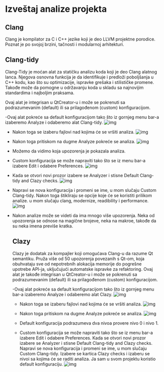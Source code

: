 # Izveštaj analize projekta

## Clang
Clang je kompilator za C i C++ jezike koji je deo LLVM projektne porodice. Poznat je po svojoj brzini, tačnosti i modularnoj arhitekturi.
## Clang-tidy
Clang-Tidy je moćan alat za statičku analizu koda koji je deo Clang alatnog lanca. Njegova osnovna funkcija je da identifikuje i predloži poboljšanja u C++ kodu, kao što su optimizacije, ispravke grešaka i stilističke promene. 
Takođe može da pomogne u održavanju koda u skladu sa najnovijim standardima i najboljim praksama.

Ovaj alat je integrisan u QtCreator-u i može se pokrenuti sa podrazumevanim (default) ili sa prilagođenom (custom) konfiguracijom.

-Ovaj alat pokreće sa default konfiguracijom tako što iz gornjeg menu bar-a izaberemo Analyze i odaberemo alat Clang-tidy.
  ![img](clang/clang-tidy/clang-tidy_1.png)
- Nakon toga se izaberu fajlovi nad kojima će se vršiti analiza.
  ![img](clang/clang-tidy/clang-tidy_2.png)
- Nakon toga pritiskom na dugme Analyze pokreće se analiza.
  ![img](clang/clang-tidy/clang-tidy_3.png)
- Možemo da vidimo koja upozorenja je pokazala analiza.

- Custom konfiguracija se može napraviti tako što se iz menu bar-a izabere Edit i odabere Preferences.
  ![img](clang/clang-tidy/clang-tidy_4.png)
- Kada se otvori novi prozor izabere se Analyzer i stisne Default Clang-tidy and Clazy checks.
  ![img](clang/clang-tidy/clang-tidy_5.png)
- Napravi se nova konfiguracija i promeni se ime, u mom slučaju Custom Clang-tidy. Nakon toga štikliraju se opcije koje će se koristiti prilikom analize. u mom slučaju clang, modernize, readibility i performance.
  ![img](clang/clang-tidy/clang-tidy_6.png)
- Nakon analize može se videti da ima mnogo više upozorenja. Neka od upozorenja se odnose na magične brojeve, neka na makroe, takođe da su neka imena previše kratka.

  ## Clazy

  Clazy je dodatak za kompajler koji omogućava Clang-u da razume Qt semantiku. Pruža više od 50 upozorenja povezanih s Qt-om, koja obuhvataju sve od nepotrebnih alokacija memorije do pogrešne upotrebe API-ja, uključujući automatske ispravke za refaktoring.
  Ovaj alat je takođe integrisan u QtCreator-u i može se pokrenuti sa podrazumevanim (default) ili sa prilagođenom (custom) konfiguracijom.

  -Ovaj alat pokreće sa default konfiguracijom tako što iz gornjeg menu bar-a izaberemo Analyze i odaberemo alat Clazy.
    ![img](clang/clazy/clazy_1.png)
  - Nakon toga se izaberu fajlovi nad kojima će se vršiti analiza.
    ![img](clang/clazy/clazy_2.png)
  - Nakon toga pritiskom na dugme Analyze pokreće se analiza.
    ![img](clang/clazy/clazy_3.png)
  - Default konfiguracija podrazumeva dva nivoa provere nivo 0 i nivo 1.
 
  - Custom konfiguracija se može napraviti tako što se iz menu bar-a izabere Edit i odabere Preferences. Kada se otvori novi prozor izabere se Analyzer i stisne Default Clang-tidy and Clazy checks.  Napravi se nova konfiguracija i promeni se ime, u mom slučaju Custom Clang-tidy. Izabere se kartica Clazy checks i izaberu se nivoi sa kojima će se raditi analiza. Ja sam u svom projektu koristio default konfiguraciju.
    ![img](clang/clazy/clazy_3.png)


